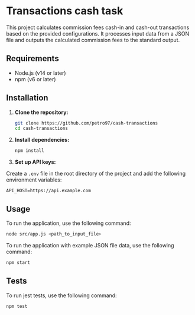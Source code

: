 # Transactions cash task

This project calculates commission fees cash-in and cash-out transactions based on the provided configurations. It processes input data from a JSON file and outputs the calculated commission fees to the standard output.

## Requirements

- Node.js (v14 or later)
- npm (v6 or later)

## Installation

1. **Clone the repository:**

    ```bash
    git clone https://github.com/petro97/cash-transactions
    cd cash-transactions
    ```

2. **Install dependencies:**

    ```bash
    npm install
    ```

3. **Set up API keys:**

Create a `.env` file in the root directory of the project and add the following environment variables:

```env
API_HOST=https://api.example.com
```


## Usage

To run the application, use the following command:

```bash
node src/app.js <path_to_input_file>
```

To run the application with example JSON file data, use the following command:

```bash
npm start
```


## Tests

To run jest tests, use the following command:

```bash
npm test
```

